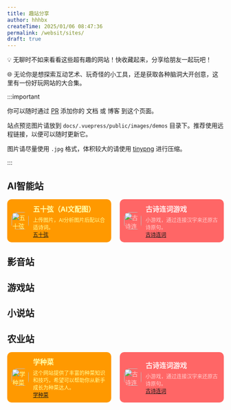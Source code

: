 ```yaml
---
title: 趣站分享
author: hhhbx
createTime: 2025/01/06 08:47:36
permalink: /websit/sites/
draft: true
---
```

💡 无聊时不如来看看这些超有趣的网站！快收藏起来，分享给朋友一起玩吧！

🌐 无论你是想探索互动艺术、玩奇怪的小工具，还是获取各种脑洞大开创意，这里有一份好玩网站的大合集。

:::important

你可以随时通过 [PR](https://github.com/hhhbx/HaiTang-Lab/edit/main/docs/notes/theme/websit/sites.md) 添加你的 文档 或 博客 到这个页面。

站点预览图片请放到 `docs/.vuepress/public/images/demos` 目录下。推荐使用远程链接，以便可以随时更新它。

图片请尽量使用 `.jpg` 格式，体积较大的请使用 [tinypng](https://tinypng.com/) 进行压缩。

:::
## AI智能站
<div style="display: flex; gap: 20px; flex-wrap: wrap; justify-content: center; max-width: 800px; margin: auto;">

  <div style="flex: 1 1 calc(50% - 20px); background-color: rgb(255,153,0); padding: 10px; border-radius: 10px; color: rgb(255,255,153); box-sizing: border-box; display: flex; align-items: center; gap: 10px;">
      <img src="https://github.com/pengzhanbo.png" alt="五十弦（AI文配图）" style="width: 40px; height: 40px; border-radius: 30%;">
      <div>
          <h3 style="color: rgb(255,255,170); margin: 0; font-size: 16px;">五十弦（AI文配图）</h3>
          <p style="margin: 5px 0 0; font-size: 12px;">上传图片，AI分析图片后配以合适诗词。</p>
          <a href="https://www.wushixian.info/" style="font-size: 12px;">五十弦</a>
      </div>
  </div>

  <div style="flex: 1 1 calc(50% - 20px); background-color: rgb(255,102,102); padding: 10px; border-radius: 10px; color: rgb(255,204,204); box-sizing: border-box; display: flex; align-items: center; gap: 10px;">
      <img src="https://github.com/pengzhanbo.png" alt="古诗连词游戏" style="width: 40px; height: 40px; border-radius: 30%;">
      <div>
          <h3 style="color: rgb(255,238,238); margin: 0; font-size: 16px;">古诗连词游戏</h3>
          <p style="margin: 5px 0 0; font-size: 12px;">小游戏，通过连接汉字来还原古诗原句。</p>
          <a href="https://poetrystrands.com/zh" style="font-size: 12px;">古诗连词</a>
      </div>
  </div>

</div>

## 影音站
## 游戏站
## 小说站
## 农业站
<div style="display: flex; gap: 20px; flex-wrap: wrap; justify-content: center; max-width: 800px; margin: auto;">

  <div style="flex: 1 1 calc(50% - 20px); background-color: rgb(255,153,0); padding: 10px; border-radius: 10px; color: rgb(255,255,153); box-sizing: border-box; display: flex; align-items: center; gap: 10px;">
      <img src="https://github.com/pengzhanbo.png" alt="学种菜" style="width: 40px; height: 40px; border-radius: 30%;">
      <div>
          <h3 style="color: rgb(255,255,170); margin: 0; font-size: 16px;">学种菜</h3>
          <p style="margin: 5px 0 0; font-size: 12px;">这个网站提供了丰富的种菜知识和技巧，希望可以帮助你从新手成长为种菜达人。</p>
          <a href="https://www.xuezhongcai.com/" style="font-size: 12px;">学种菜</a>
      </div>
  </div>

  <div style="flex: 1 1 calc(50% - 20px); background-color: rgb(255,102,102); padding: 10px; border-radius: 10px; color: rgb(255,204,204); box-sizing: border-box; display: flex; align-items: center; gap: 10px;">
      <img src="https://github.com/pengzhanbo.png" alt="古诗连词游戏" style="width: 40px; height: 40px; border-radius: 30%;">
      <div>
          <h3 style="color: rgb(255,238,238); margin: 0; font-size: 16px;">古诗连词游戏</h3>
          <p style="margin: 5px 0 0; font-size: 12px;">小游戏，通过连接汉字来还原古诗原句。</p>
          <a href="https://poetrystrands.com/zh" style="font-size: 12px;">古诗连词</a>
      </div>
  </div>

</div>
